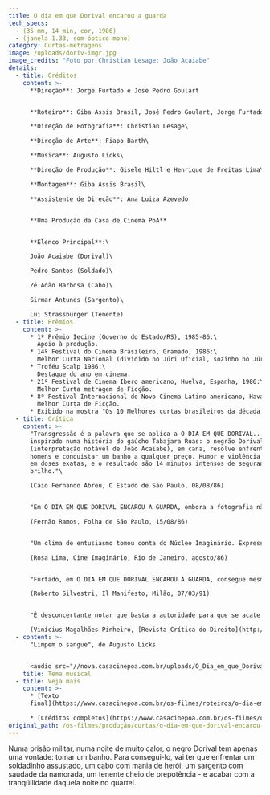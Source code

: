 ```yaml
---
title: O dia em que Dorival encarou a guarda
tech_specs:
  - (35 mm, 14 min, cor, 1986)
  - (janela 1.33, som óptico mono)
category: Curtas-metragens
image: /uploads/doriv-imgr.jpg
image_credits: "Foto por Christian Lesage: João Acaiabe"
details:
  - title: Créditos
    content: >-
      **Direção**: Jorge Furtado e José Pedro Goulart


      **Roteiro**: Giba Assis Brasil, José Pedro Goulart, Jorge Furtado e Ana Luiza Azevedo\

      **Direção de Fotografia**: Christian Lesage\

      **Direção de Arte**: Fiapo Barth\

      **Música**: Augusto Licks\

      **Direção de Produção**: Gisele Hiltl e Henrique de Freitas Lima\

      **Montagem**: Giba Assis Brasil\

      **Assistente de Direção**: Ana Luiza Azevedo


      **Uma Produção da Casa de Cinema PoA**


      **Elenco Principal**:\

      João Acaiabe (Dorival)\

      Pedro Santos (Soldado)\

      Zé Adão Barbosa (Cabo)\

      Sirmar Antunes (Sargento)\

      Lui Strassburger (Tenente)
  - title: Prêmios
    content: >-
      * 1º Prêmio Iecine (Governo do Estado/RS), 1985-86:\
        Apoio à produção.
      * 14º Festival do Cinema Brasileiro, Gramado, 1986:\
        Melhor Curta Nacional (dividido no Júri Oficial, sozinho no Júri Popular e no Prêmio da Crítica), Melhor Ator de Curta (João Acaiabe) e mais 4 prêmios regionais (Melhor Filme, Melhor Direção, Melhor Fotografia e Melhor Montagem).
      * Troféu Scalp 1986:\
        Destaque do ano em cinema.
      * 21º Festival de Cinema Ibero americano, Huelva, Espanha, 1986:\
        Melhor Curta metragem de Ficção.
      * 8º Festival Internacional do Novo Cinema Latino americano, Havana, Cuba, 1986:\
        Melhor Curta de Ficção.
      * Exibido na mostra "Os 10 Melhores curtas brasileiros da década de 80", no Cineclube Estação Botafogo, Rio de Janeiro, 1990.
  - title: Crítica
    content: >-
      "Transgressão é a palavra que se aplica a O DIA EM QUE DORIVAL...,
      inspirado numa história do gaúcho Tabajara Ruas: o negrão Dorival
      (interpretação notável de João Acaiabe), em cana, resolve enfrentar os
      homens e conquistar um banho a qualquer preço. Humor e violência cruzam se
      em doses exatas, e o resultado são 14 minutos intensos de segurança e
      brilho."\

      (Caio Fernando Abreu, O Estado de São Paulo, 08/08/86)


      "Em O DIA EM QUE DORIVAL ENCAROU A GUARDA, embora a fotografia não avance para o lado fantasista, sente-se (...) uma marcação forte, e principalmente um certo preciosismo nos enquadramentos que produz uma imagem potente. (...) Também possui um universo ficcional realista, apesar do jogo inteligente com a citação textual, por onde passam King Kong, farwest e 'Casablanca'."\

      (Fernão Ramos, Folha de São Paulo, 15/08/86)


      "Um clima de entusiasmo tomou conta do Núcleo Imaginário. Expressões como 'genial', 'demais', 'fantástico' pontuaram a discussão. E não era para menos. Tínhamos acabado de assistir O DIA EM QUE DORIVAL ENCAROU A GUARDA. Pra quem já estava até se resignando com tão limitada dieta cinematográfica, o filme foi um prato farto e um verdadeiro banho de cinema. (...) A música, a fotografia, a iluminação e a direção são excelentes. (...) O trabalho de João Acaiabe na construção do prisioneiro Dorival é primoroso. DORIVAL espelha, enfim, o trabalho coletivo de artistas e técnicos que cresceram sob o signo da repressão, foram influenciados pelo cinema americano e pela televisão e souberam assimilar e devolver tudo isso com um espírito crítico aguçado."\

      (Rosa Lima, Cine Imaginário, Rio de Janeiro, agosto/86)


      "Furtado, em O DIA EM QUE DORIVAL ENCAROU A GUARDA, consegue mesmo inserir King Kong e Tex Willer em um curta sobre prisão e racismo, sobre a estupidez burocrática e a repressão carcerária. É um Zemeckis jovem."\

      (Roberto Silvestri, Il Manifesto, Milão, 07/03/91)


      "É desconcertante notar que basta a autoridade para que se acate passivamente a uma ordem ou crie-se um direito. No filme, obedece-se a uma ordem sem se saber sua fonte e fundamentos. A 'ideologia burocrática' não consegue ir além de si mesma, esgotando-se e mostrando sua verdadeira natureza. (...) Triste ironia: o prisioneiro tem seu pedido tragicamente atendido! Vemos, quando encurralada, a "ideologia burocrática" mostrar seu autoritarismo e violência. A truculência, no filme, é escancarada."\

      (Vinícius Magalhães Pinheiro, [Revista Crítica do Direito](http://www.criticadodireito.com.br/home/o-dia-em-que-dorival-encarou-a-guarda), 27/06/2011)
  - content: >-
      "Limpem o sangue", de Augusto Licks


      <audio src="//nova.casacinepoa.com.br/uploads/O_Dia_em_que_Dorival-.mp3" controls />
    title: Tema musical
  - title: Veja mais
    content: >-
      * [Texto
      final](https://www.casacinepoa.com.br/os-filmes/roteiros/o-dia-em-que-dorival-encarou-guarda-texto-final.html)[](/uploads/O_Dia_em_que_Dorival-.mp3)

      * [Créditos completos](https://www.casacinepoa.com.br/os-filmes/créditos/o-dia-em-que-dorival-encarou-guarda.html)
original_path: /os-filmes/produção/curtas/o-dia-em-que-dorival-encarou-guarda.html
---
```

Numa prisão militar, numa noite de muito calor, o negro Dorival tem apenas uma vontade: tomar um banho. Para consegui-lo, vai ter que enfrentar um soldadinho assustado, um cabo com mania de herói, um sargento com saudade da namorada, um tenente cheio de prepotência - e acabar com a tranqüilidade daquela noite no quartel.